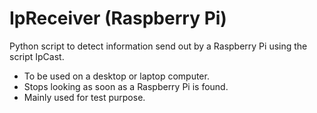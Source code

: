 # IpReceiver (Raspberry Pi)
 Python script to detect information send out by a Raspberry Pi using the script IpCast.
 - To be used on a desktop or laptop computer.
 - Stops looking as soon as a Raspberry Pi is found.
 - Mainly used for test purpose.

